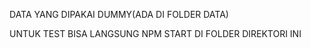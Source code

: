 DATA YANG DIPAKAI DUMMY(ADA DI FOLDER DATA)

UNTUK TEST BISA LANGSUNG NPM START DI FOLDER DIREKTORI INI
